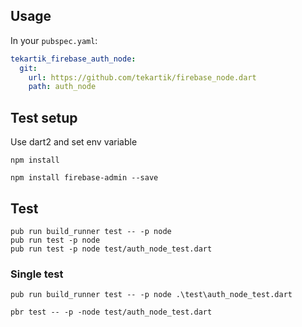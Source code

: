 ## Usage

In your `pubspec.yaml`:

```yaml
tekartik_firebase_auth_node:
  git:
    url: https://github.com/tekartik/firebase_node.dart
    path: auth_node
```
## Test setup

 Use dart2 and set env variable
    
    npm install
    
    npm install firebase-admin --save
     
## Test

    pub run build_runner test -- -p node
    pub run test -p node
    pub run test -p node test/auth_node_test.dart

### Single test

    pub run build_runner test -- -p node .\test\auth_node_test.dart

    pbr test -- -p -node test/auth_node_test.dart
